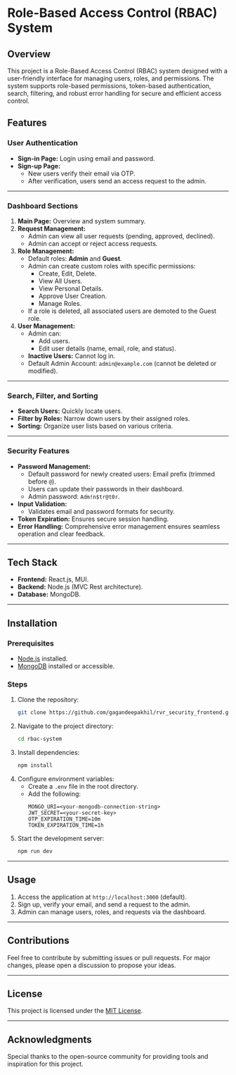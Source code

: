 
# Role-Based Access Control (RBAC) System

## Overview

This project is a Role-Based Access Control (RBAC) system designed with a user-friendly interface for managing users, roles, and permissions. The system supports role-based permissions, token-based authentication, search, filtering, and robust error handling for secure and efficient access control.

## Features

### User Authentication
- **Sign-in Page:** Login using email and password.
- **Sign-up Page:**
  - New users verify their email via OTP.
  - After verification, users send an access request to the admin.

---

### Dashboard Sections
1. **Main Page:** Overview and system summary.
2. **Request Management:**
   - Admin can view all user requests (pending, approved, declined).
   - Admin can accept or reject access requests.
3. **Role Management:**
   - Default roles: **Admin** and **Guest**.
   - Admin can create custom roles with specific permissions:
     - Create, Edit, Delete.
     - View All Users.
     - View Personal Details.
     - Approve User Creation.
     - Manage Roles.
   - If a role is deleted, all associated users are demoted to the Guest role.
4. **User Management:**
   - Admin can:
     - Add users.
     - Edit user details (name, email, role, and status).
   - **Inactive Users:** Cannot log in.
   - Default Admin Account: `admin@example.com` (cannot be deleted or modified).

---

### Search, Filter, and Sorting
- **Search Users:** Quickly locate users.
- **Filter by Roles:** Narrow down users by their assigned roles.
- **Sorting:** Organize user lists based on various criteria.

---

### Security Features
- **Password Management:**
  - Default password for newly created users: Email prefix (trimmed before `@`).
  - Users can update their passwords in their dashboard.
  - Admin password: `Adm!n$tr@t0r`.
- **Input Validation:**
  - Validates email and password formats for security.
- **Token Expiration:** Ensures secure session handling.
- **Error Handling:** Comprehensive error management ensures seamless operation and clear feedback.

---

## Tech Stack
- **Frontend:** React.js, MUI.
- **Backend:** Node.js (MVC Rest architecture).
- **Database:** MongoDB.

---

## Installation

### Prerequisites
- [Node.js](https://nodejs.org/) installed.
- [MongoDB](https://www.mongodb.com/) installed or accessible.

### Steps
1. Clone the repository:
   ```bash
   git clone https://github.com/gagandeepakhil/rvr_security_frontend.git
   ```
2. Navigate to the project directory:
   ```bash
   cd rbac-system
   ```
3. Install dependencies:
   ```bash
   npm install
   ```
4. Configure environment variables:
   - Create a `.env` file in the root directory.
   - Add the following:
     ```env
     MONGO_URI=<your-mongodb-connection-string>
     JWT_SECRET=<your-secret-key>
     OTP_EXPIRATION_TIME=10m
     TOKEN_EXPIRATION_TIME=1h
     ```
5. Start the development server:
   ```bash
   npm run dev
   ```

---

## Usage
1. Access the application at `http://localhost:3000` (default).
2. Sign up, verify your email, and send a request to the admin.
3. Admin can manage users, roles, and requests via the dashboard.

---

## Contributions
Feel free to contribute by submitting issues or pull requests. For major changes, please open a discussion to propose your ideas.

---

## License
This project is licensed under the [MIT License](LICENSE).

---

## Acknowledgments
Special thanks to the open-source community for providing tools and inspiration for this project.
